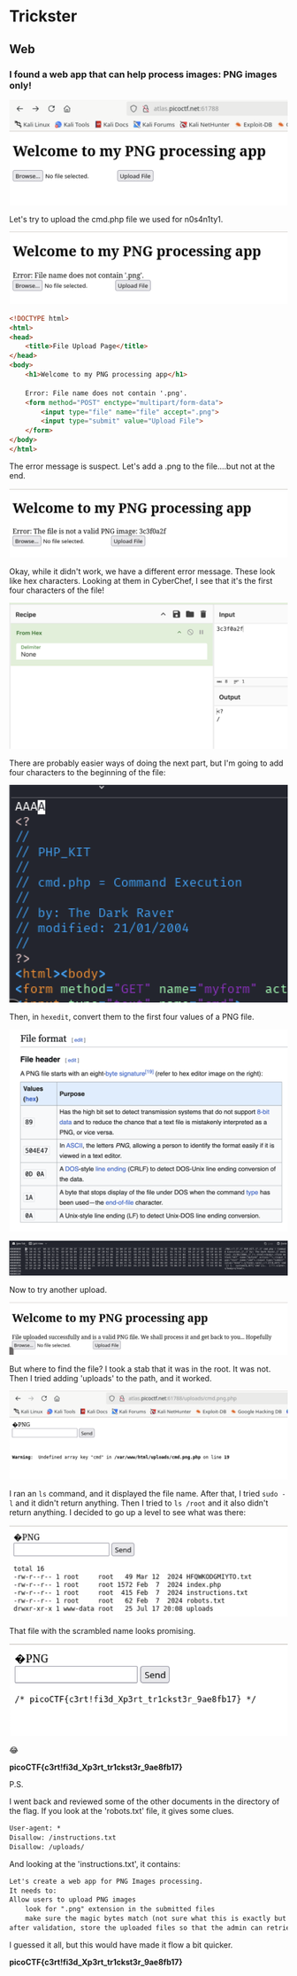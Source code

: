 # Trickster

## Web

### I found a web app that can help process images: PNG images only!

![landing](./landing.png)

Let's try to upload the cmd.php file we used for n0s4n1ty1.

![fail](./fail.png)

```html
<!DOCTYPE html>
<html>
<head>
    <title>File Upload Page</title>
</head>
<body>
    <h1>Welcome to my PNG processing app</h1>

    Error: File name does not contain '.png'.
    <form method="POST" enctype="multipart/form-data">
        <input type="file" name="file" accept=".png">
        <input type="submit" value="Upload File">
    </form>
</body>
</html>
```
The error message is suspect.  Let's add a .png to the file....but not at the end.

![fail2](./fail2.png)

Okay, while it didn't work, we have a different error message.  These look like hex characters.  Looking at them in CyberChef, I see that it's the first four characters of the file!

![error_mess.png](./error_mess.png)

There are probably easier ways of doing the next part, but I'm going to add four characters to the beginning of the file:

![header](./header.png)

Then, in `hexedit`, convert them to the first four values of a PNG file.

![png_format](./png_format.png)

![hex_edit](./hexedit.png)

Now to try another upload.

![success](./success.png)

But where to find the file?  I took a stab that it was in the root.  It was not.  Then I tried adding 'uploads' to the path, and it worked.

![cmd](./cmd.png)

I ran an `ls` command, and it displayed the file name.  After that, I tried `sudo -l` and it didn't return anything.  Then I tried to `ls /root` and it also didn't return anything.  I decided to go up a level to see what was there:

![home](./home_dir.png)

That file with the scrambled name looks promising.

![flag](./flag.png)

:joy:

**picoCTF{c3rt!fi3d_Xp3rt_tr1ckst3r_9ae8fb17}**

P.S.

I went back and reviewed some of the other documents in the directory of the flag. If you look at the 'robots.txt' file, it gives some clues.

```txt
User-agent: *
Disallow: /instructions.txt
Disallow: /uploads/
```

And looking at the 'instructions.txt', it contains:

```txt
Let's create a web app for PNG Images processing.
It needs to:
Allow users to upload PNG images
	look for ".png" extension in the submitted files
	make sure the magic bytes match (not sure what this is exactly but wikipedia says that the first few bytes contain 'PNG' in hexadecimal: "50 4E 47" )
after validation, store the uploaded files so that the admin can retrieve them later and do the necessary processing.
```
I guessed it all, but this would have made it flow a bit quicker.


**picoCTF{c3rt!fi3d_Xp3rt_tr1ckst3r_9ae8fb17}**

